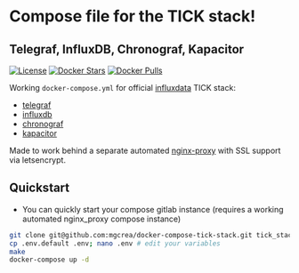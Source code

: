 # Compose file for the TICK stack!
## Telegraf, InfluxDB, Chronograf, Kapacitor

[![License](https://img.shields.io/github/license/mgcrea/docker-compose-tick-stack.svg?style=flat)](https://tldrlegal.com/license/mit-license)
[![Docker Stars](https://img.shields.io/docker/stars/_/influxdb.svg)](https://registry.hub.docker.com/u/_/influxdb/)
[![Docker Pulls](https://img.shields.io/docker/pulls/_/influxdb.svg)](https://registry.hub.docker.com/u/_/influxdb/)

Working `docker-compose.yml` for official [influxdata](https://www.influxdata.com/) TICK stack:

- [telegraf](https://hub.docker.com/_/telegraf/)
- [influxdb](https://hub.docker.com/_/influxdb/)
- [chronograf](https://hub.docker.com/_/chronograf/)
- [kapacitor](https://hub.docker.com/_/kapacitor/)

Made to work behind a separate automated [nginx-proxy](https://github.com/jwilder/nginx-proxy) with SSL support via letsencrypt.

## Quickstart

- You can quickly start your compose gitlab instance (requires a working automated nginx_proxy compose instance)

```bash
git clone git@github.com:mgcrea/docker-compose-tick-stack.git tick_stack; cd $_
cp .env.default .env; nano .env # edit your variables
make
docker-compose up -d
```
